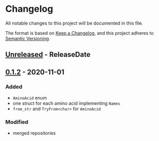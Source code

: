 # Changelog
All notable changes to this project will be documented in this file.

The format is based on [Keep a Changelog](https://keepachangelog.com/en/1.0.0/),
and this project adheres to [Semantic Versioning](https://semver.org/spec/v2.0.0.html).


<!-- next-header -->

## [Unreleased] - ReleaseDate

## [0.1.2] - 2020-11-01

### Added

- `AminoAcid` enum
- one struct for each amino acid implementing `Names`
- `from_str` and `TryFrom<char>` for `AminoAcid`


### Modified

- merged repositories

<!-- next-url -->
[Unreleased]: https://github.com/jeanmanguy/rust-amino-acids/compare/aa-name-v0.1.2...HEAD
[0.1.2]: https://github.com/jeanmanguy/amino-acids/releases/tag/aa-name-v0.1.2
